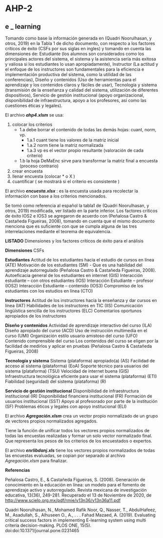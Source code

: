 # AHP-2
## e _ learning

Tomando como base la información generada en (Quadri Noorulhasan, y otros, 2019) en la Tabla 1 de dicho documento, 
con respecto a los factores críticos de éxito (CSFs por sus siglas en ingles) y tomando en cuenta las dimensiones de: 
Estudiante (los alumnos son considerados como los principales actores del sistema, el sistema y 
la asistencia sería más exitosa y valiosa si los estudiantes lo usan apropiadamente), 
Instructor (La actitud y el enfoque de los instructores son fundamentales para la eficiencia e implementación productiva del sistema, 
como la utilidad de las conferencias), Diseño y contenidos (Uso de herramientas para el aprendizaje y los contenidos claros y 
fáciles de usar), Tecnología y sistema (transmisión de la enseñanza y calidad del sistema, utilización de diferentes dispositivos), 
Servicio de gestión institucional (apoyo organizacional, disponibilidad de infraestructura, apoyo a los profesores, así como las cuestiones éticas y legales).

El archivo **_ahp4.xlsm_** se usa:

1. colocar los criterios
    - 1.a debe borrar el contenido de todas las demás hojas: cuant, norm, vp.
        - 1.a.1 cuant tiene los valores de la matriz inicial
        - 1.a.2 norm tiene la matriz normalizada
        - 1.a.3 vp es el vector propio resultante (valoración de cada criterio)
    - 1.b la hoja DeMaEnc sirve para transformar la matriz final a encuesta (proceso contrario)
2. crear encuesta
3. llenar encuesta (colocar * o X )
4. cuantificar ( se mostrará si el criterio es consistente )

El archivo **_encuesta.xlsx_** : es la encuesta usada para recolectar la información con base a los criterios mencionados.

Se tomó como referencia al español la tabla1 de (Quadri Noorulhasan, y otros, 2019)  modificada, ver listado en la parte inferior. 
Los factores críticos de éxito IOS2 e IOS3 se agregaron de acuerdo con (Peñalosa Castro & Castañeda Figueiras, 2008), 
tomando en cuenta que el mismo documento menciona que es suficiente con que se cumpla alguna de las tres interrelaciones mediante el teorema de equivalencia. 

**LISTADO** Dimensiones y los factores críticos de éxito para el análisis

**Dimensiones**	CSFs

**Estudiantes**	Actitud de los estudiantes hacia el estudio de cursos en línea (ATE)
Motivación de los estudiantes (SM)
    - Que es una habilidad del aprendizaje autorregulado (Peñalosa Castro & Castañeda Figueiras, 2008).
Autoeficacia general de los estudiantes en internet (GIS)
Interacción estudiante – con otros estudiantes (IOS)
Interacción Estudiante – profesor (IOS2)
Interacción Estudiante – contenido (IOS3)
Compromiso de los estudiantes con los estudios en línea (CTO)

**Instructores**	Actitud de los instructores hacia la enseñanza y dar cursos en línea (IAT)
Habilidades de los instructores en TIC (IIS)
Comunicación lingüística sencilla de los instructores (ELC)
Comentarios oportunos apropiados de los instructores

**Diseño y contenidos**	Actividad de aprendizaje interactivo del curso (ILA)
Diseño apropiado del curso (ACD)
Uso de instrucción multimedia en el curso (UMI)
Organización estilo usuario amistoso del curso (UFO)
Contenido comprensible del curso
Los contenidos del curso se eligen por la facilidad de medirlos y aplicar en pruebas (Peñalosa Castro & Castañeda Figueiras, 2008)

**Tecnología y sistema**	Sistema (plataforma) apropiado(a) (AS)
Facilidad de acceso al sistema (plataforma) (EoA)
Soporte técnico para usuarios del sistema (plataforma) (TSU)
Velocidad de internet buena (GIS)
Infraestructura tecnológica eficiente para usar el sistema (plataforma) (ETI)
Fiabilidad (seguridad) del sistema (plataforma) (R)

**Servicio de gestión institucional**	Disponibilidad de infraestructura institucional (IR)
Disponibilidad financiera institucional (FR)
Formación de usuarios institucional (SST)
Apoyo al profesorado por parte de la institución (SF)
Problemas éticos y legales con apoyo institucional (ELI)


El archivo _**Agregación.xlsm**_ crea un vector propio normalizado de un grupo de vectores propios normalizados agregados.

Tiene la función de unificar todos los vectores propios normalizados de todas las encuestas realizadas y formar un solo vector normalizado final.
Que representa los pesos de los criterios de los encuestados o expertos.

El archivo _**enrlibdanj.xls**_ tiene los vectores propios normalizados de todas las encuestas evaluadas, se copian por separado al archivo _Agregación.xlsm_ para finalizar.


**Referencias**

Peñalosa Castro, E., & Castañeda Figueiras, S. (2008). Generación de conocimiento en la educación en línea: 
un modelo para el fomento de aprendizaje activo y autorregulado. Revista mexicana de investigación educativa, 
13(36), 249-281. Recuperado el 13 de Noviembre de 2020, de http://www.scielo.org.mx/pdf/rmie/v13n36/v13n36a11.pdf

Quadri Noorulhasan, N., Mohamed Rafik Noor, Q., Nasser, T., AbdulHafeez, M., Asadullah, S., Alhuseen O., A., . . . Fahad Mazaed, A. (2019). 
Evaluating critical success factors in implementing E-learning system using multi criteria decision-making. 
PLOS ONE, 15(5). doi:doi:10.1371/journal.pone.0231465
